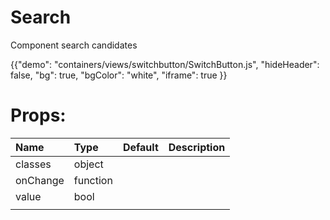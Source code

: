 # Search

<p class="description">Component search candidates</p>

{{"demo": "containers/views/switchbutton/SwitchButton.js", "hideHeader": false, "bg": true, "bgColor": "white", "iframe": true }}

<h1>
Props:
</h1>

| Name                               |      Type      |  Default | Description   |
|:-----------------------------------|:---------------|:---------|:-------------| 
|   classes        | object       |       |               |
|    onChange       |    function    |       |               |
|     value      |   bool    |      |               |
|           |        |       |               |
	